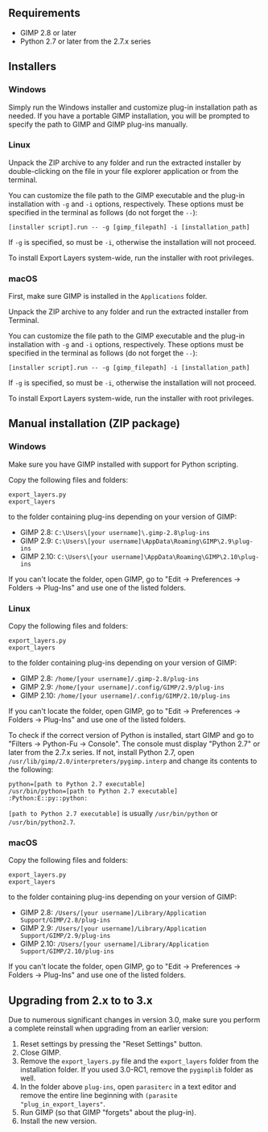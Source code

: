 Requirements
------------

* GIMP 2.8 or later
* Python 2.7 or later from the 2.7.x series


Installers
----------

### Windows

Simply run the Windows installer and customize plug-in installation path as
needed. If you have a portable GIMP installation, you will be prompted to
specify the path to GIMP and GIMP plug-ins manually.

### Linux

Unpack the ZIP archive to any folder and run the extracted installer by double-clicking on the file in your file explorer application or from the terminal.

You can customize the file path to the GIMP executable and the plug-in installation with `-g` and `-i` options, respectively. These options must be specified in the terminal as follows (do not forget the `--`):

    [installer script].run -- -g [gimp_filepath] -i [installation_path]

If `-g` is specified, so must be `-i`, otherwise the installation will not proceed.

To install Export Layers system-wide, run the installer with root privileges.

### macOS

First, make sure GIMP is installed in the `Applications` folder.

Unpack the ZIP archive to any folder and run the extracted installer from Terminal.

You can customize the file path to the GIMP executable and the plug-in installation with `-g` and `-i` options, respectively. These options must be specified in the terminal as follows (do not forget the `--`):

    [installer script].run -- -g [gimp_filepath] -i [installation_path]

If `-g` is specified, so must be `-i`, otherwise the installation will not proceed.

To install Export Layers system-wide, run the installer with root privileges.


Manual installation (ZIP package)
---------------------------------

### Windows

Make sure you have GIMP installed with support for Python scripting.

Copy the following files and folders:

    export_layers.py
    export_layers

to the folder containing plug-ins depending on your version of GIMP:

* GIMP 2.8: `C:\Users\[your username]\.gimp-2.8\plug-ins`
* GIMP 2.9: `C:\Users\[your username]\AppData\Roaming\GIMP\2.9\plug-ins`
* GIMP 2.10: `C:\Users\[your username]\AppData\Roaming\GIMP\2.10\plug-ins`

If you can't locate the folder, open GIMP, go to "Edit → Preferences → Folders → Plug-Ins" and use one of the listed folders.


### Linux

Copy the following files and folders:

    export_layers.py
    export_layers

to the folder containing plug-ins depending on your version of GIMP:

* GIMP 2.8: `/home/[your username]/.gimp-2.8/plug-ins`
* GIMP 2.9: `/home/[your username]/.config/GIMP/2.9/plug-ins`
* GIMP 2.10: `/home/[your username]/.config/GIMP/2.10/plug-ins`

If you can't locate the folder, open GIMP, go to "Edit → Preferences → Folders → Plug-Ins" and use one of the listed folders.

To check if the correct version of Python is installed, start GIMP and go to
"Filters → Python-Fu → Console". The console must display "Python 2.7" or later
from the 2.7.x series. If not, install Python 2.7, open
`/usr/lib/gimp/2.0/interpreters/pygimp.interp`
and change its contents to the following:

    python=[path to Python 2.7 executable]
    /usr/bin/python=[path to Python 2.7 executable]
    :Python:E::py::python:

`[path to Python 2.7 executable]` is usually `/usr/bin/python` or `/usr/bin/python2.7`.


### macOS

Copy the following files and folders:

    export_layers.py
    export_layers

to the folder containing plug-ins depending on your version of GIMP:

* GIMP 2.8: `/Users/[your username]/Library/Application Support/GIMP/2.8/plug-ins`
* GIMP 2.9: `/Users/[your username]/Library/Application Support/GIMP/2.9/plug-ins`
* GIMP 2.10: `/Users/[your username]/Library/Application Support/GIMP/2.10/plug-ins`

If you can't locate the folder, open GIMP, go to "Edit → Preferences → Folders → Plug-Ins" and use one of the listed folders.


Upgrading from 2.x to to 3.x
----------------------------

Due to numerous significant changes in version 3.0, make sure you perform a
complete reinstall when upgrading from an earlier version:

1. Reset settings by pressing the "Reset Settings" button.
2. Close GIMP.
3. Remove the `export_layers.py` file and the `export_layers` folder from the
installation folder. If you used 3.0-RC1, remove the `pygimplib` folder as well.
4. In the folder above `plug-ins`, open `parasiterc` in a text editor and remove the entire line beginning with `(parasite "plug_in_export_layers"`.
5. Run GIMP (so that GIMP "forgets" about the plug-in).
6. Install the new version.
